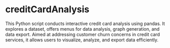 # creditCardAnalysis
This Python script conducts interactive credit card analysis using pandas. It explores a dataset, offers menus for data analysis, graph generation, and data export. Aimed at addressing customer churn concerns in credit card services, it allows users to visualize, analyze, and export data efficiently.
